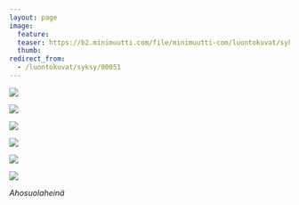 ```yaml
---
layout: page
image:
  feature:
  teaser: https://b2.minimuutti.com/file/minimuutti-com/luontokuvat/syksy/DSC35688-245px.jpg
  thumb:
redirect_from:
  - /luontokuvat/syksy/00051
---
```


![](https://b2.minimuutti.com/file/minimuutti-com/luontokuvat/syksy/DSC35715-800px.jpg)

![](https://b2.minimuutti.com/file/minimuutti-com/luontokuvat/syksy/DSC35723-800px.jpg)

![](https://b2.minimuutti.com/file/minimuutti-com/luontokuvat/syksy/DSC35742-800px.jpg)

![](https://b2.minimuutti.com/file/minimuutti-com/luontokuvat/syksy/DSC35684-800px.jpg)

![](https://b2.minimuutti.com/file/minimuutti-com/luontokuvat/syksy/DSC35680-800px.jpg)

![](https://b2.minimuutti.com/file/minimuutti-com/luontokuvat/syksy/DSC35688-800px.jpg)

*Ahosuolaheinä*
